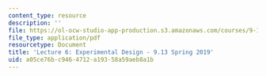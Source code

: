 ```yaml
---
content_type: resource
description: ''
file: https://ol-ocw-studio-app-production.s3.amazonaws.com/courses/9-13-the-human-brain-spring-2019/a05ce76bc9464712a19358a59aeb8a1b_MIT9_13S19_L06.pdf
file_type: application/pdf
resourcetype: Document
title: 'Lecture 6: Experimental Design - 9.13 Spring 2019'
uid: a05ce76b-c946-4712-a193-58a59aeb8a1b
---
```

